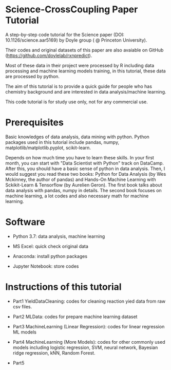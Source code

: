 # Science-CrossCoupling Paper Tutorial

A step-by-step code tutorial for the Science paper (DOI: 10.1126/science.aar5169) by Doyle group ( @ Princeton University). 

Their codes and original datasets of this paper are also avaiable on GitHub (https://github.com/doylelab/rxnpredict). 

Most of these data in their project were processed by R including data processing and machine learning models training, in this tutorial, these data are processed by python. 

The aim of this tutorial is to provide a quick guide for people who has chemistry background and are interested in data analysis/machine learning. 

This code tutorial is for study use only, not for any commercial use.

# Prerequisites

Basic knowledges of data analysis, data mining with python. Python packages used in this tutorial include pandas, numpy, matplotlib/matplotlib.pyplot, scikit-learn. 

Depends on how much time you have to learn these skills. In your first month, you can start with "Data Scientist with Python" track on DataCamp. After this, you should have a basic sense of python in data analysis. Then, I would suggest you read these two books: Python for Data Analysis (by Wes Mckinney, the author of pandas) and Hands-On Machine Learning with Sckikit-Learn & Tensorflow (by Aurelien Geron). The first book talks about data analysis with pandas, numpy in details. The second book focuses on machine learning, a lot codes and also necessary math for machine learning. 

# Software 

* Python 3.7: data analysis, machine learning

* MS Excel: quick check original data

* Anaconda: install python packages

* Jupyter Notebook: store codes

# Instructions of this tutorial

* Part1 YieldDataCleaning: codes for cleaning reaction yied data from raw csv files.

* Part2 MLData: codes for prepare machine learning dataset

* Part3 MachineLearning (Linear Regression): codes for linear regression ML models

* Part4 MachineLearning (More Models): codes for other commonly used models including logistic regression, SVM, neural network, Bayesian ridge regression, kNN, Random Forest.

* Part5 
